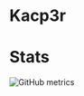 # Kacp3r


# Stats

![GitHub metrics](https://metrics.lecoq.io/kacp3rrr?base.header=0&base.community=0&base.repositories=0&base.metadata=0&isocalendar=1&languages=1&isocalendar.duration=half-year)



